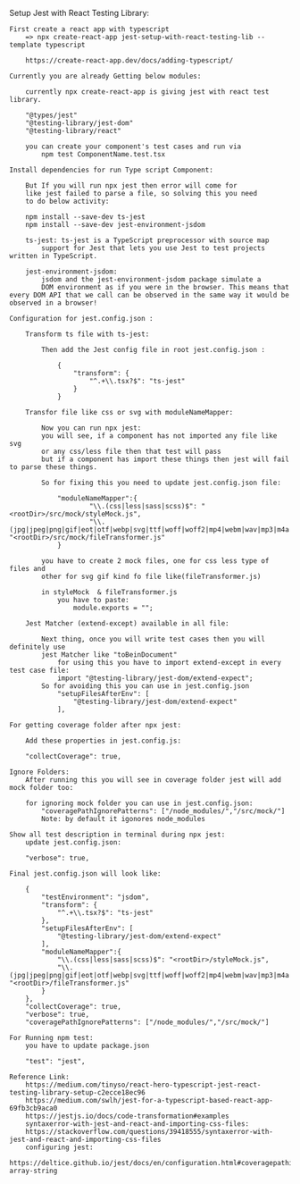 Setup Jest with React Testing Library:

    First create a react app with typescript
        => npx create-react-app jest-setup-with-react-testing-lib --template typescript

        https://create-react-app.dev/docs/adding-typescript/

    Currently you are already Getting below modules:
        
        currently npx create-react-app is giving jest with react test library.

        "@types/jest"
        "@testing-library/jest-dom"
        "@testing-library/react"

        you can create your component's test cases and run via
            npm test ComponentName.test.tsx

    Install dependencies for run Type script Component:
        
        But If you will run npx jest then error will come for 
        like jest failed to parse a file, so solving this you need 
        to do below activity:

        npm install --save-dev ts-jest  
        npm install --save-dev jest-environment-jsdom

        ts-jest: ts-jest is a TypeScript preprocessor with source map 
            support for Jest that lets you use Jest to test projects written in TypeScript.

        jest-environment-jsdom:
            jsdom and the jest-environment-jsdom package simulate a 
            DOM environment as if you were in the browser. This means that every DOM API that we call can be observed in the same way it would be observed in a browser!
        
    Configuration for jest.config.json :
        
        Transform ts file with ts-jest:

            Then add the Jest config file in root jest.config.json :

                {
                    "transform": {
                        "^.+\\.tsx?$": "ts-jest"
                    }
                }
        
        Transfor file like css or svg with moduleNameMapper:

            Now you can run npx jest:
            you will see, if a component has not imported any file like svg
            or any css/less file then that test will pass
            but if a component has import these things then jest will fail to parse these things.

            So for fixing this you need to update jest.config.json file:

                "moduleNameMapper":{
                        "\\.(css|less|sass|scss)$": "<rootDir>/src/mock/styleMock.js",
                        "\\.(jpg|jpeg|png|gif|eot|otf|webp|svg|ttf|woff|woff2|mp4|webm|wav|mp3|m4a|aac|oga)$": "<rootDir>/src/mock/fileTransformer.js"
                }
            
            you have to create 2 mock files, one for css less type of files and
            other for svg gif kind fo file like(fileTransformer.js)

            in styleMock  & fileTransformer.js
                you have to paste:
                    module.exports = "";

        Jest Matcher (extend-except) available in all file:

            Next thing, once you will write test cases then you will definitely use
            jest Matcher like "toBeinDocument" 
                for using this you have to import extend-except in every test case file:
                import "@testing-library/jest-dom/extend-expect";
            So for avoiding this you can use in jest.config.json
                "setupFilesAfterEnv": [
                    "@testing-library/jest-dom/extend-expect"
                ],

    For getting coverage folder after npx jest:

        Add these properties in jest.config.js:
        
        "collectCoverage": true,
    
    Ignore Folders:
        After running this you will see in coverage folder jest will add mock folder too:

        for ignoring mock folder you can use in jest.config.json:
            "coveragePathIgnorePatterns": ["/node_modules/","/src/mock/"]
            Note: by default it igonores node_modules

    Show all test description in terminal during npx jest:
        update jest.config.json:

        "verbose": true,

    Final jest.config.json will look like:
                
        {   
            "testEnvironment": "jsdom",
            "transform": {
                "^.+\\.tsx?$": "ts-jest"
            },
            "setupFilesAfterEnv": [
                "@testing-library/jest-dom/extend-expect"
            ],
            "moduleNameMapper":{
                "\\.(css|less|sass|scss)$": "<rootDir>/styleMock.js",
                "\\.(jpg|jpeg|png|gif|eot|otf|webp|svg|ttf|woff|woff2|mp4|webm|wav|mp3|m4a|aac|oga)$": "<rootDir>/fileTransformer.js"
            }
        },
        "collectCoverage": true,
        "verbose": true,
        "coveragePathIgnorePatterns": ["/node_modules/","/src/mock/"]

    For Running npm test:
        you have to update package.json

        "test": "jest",

    Reference Link:
        https://medium.com/tinyso/react-hero-typescript-jest-react-testing-library-setup-c2ecce18ec96
        https://medium.com/swlh/jest-for-a-typescript-based-react-app-69fb3cb9aca0
        https://jestjs.io/docs/code-transformation#examples
        syntaxerror-with-jest-and-react-and-importing-css-files:
        https://stackoverflow.com/questions/39418555/syntaxerror-with-jest-and-react-and-importing-css-files
        configuring jest:
        https://deltice.github.io/jest/docs/en/configuration.html#coveragepathignorepatterns-array-string

